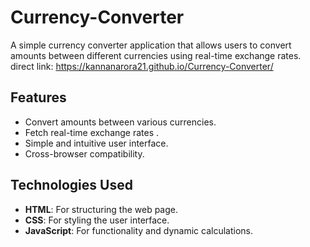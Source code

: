 # Currency-Converter
A simple currency converter application that allows users to convert amounts between different currencies using real-time exchange rates.
direct link: https://kannanarora21.github.io/Currency-Converter/

## Features
- Convert amounts between various currencies.
- Fetch real-time exchange rates .
- Simple and intuitive user interface.
- Cross-browser compatibility.

## Technologies Used
- **HTML**: For structuring the web page.
- **CSS**: For styling the user interface.
- **JavaScript**: For functionality and dynamic calculations.
